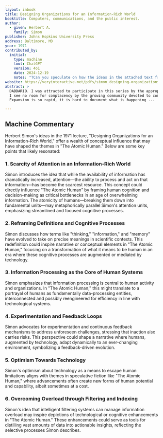 ```yaml
---
layout: inbook
title: Designing Organizations for an Information-Rich World
booktitle: Computers, communications, and the public interest.  
author:
  - given: Herbert A.
    family: Simon
publisher: Johns Hopkins University Press
address: Baltimore, MD
year: 1971
contributed_by:
  initial:
    type: machine
    tool: ChatGPT
    version: 4o1
    date: 2024-12-19
    notes: "TCan you speculate on how the ideas in the attached text from 1971 may have influenced the 'The Atomic Human'"
website: https://veryinteractive.net/pdfs/simon_designing-organizations-for-an-information-rich-world.pdf
abstract: >
  DADDARIO. I was attracted to participate in this series by the appropriate- ness of the theme, Computers, Communications, and the Public Interest. Perhaps the title of the present session should be "Designing Organizations for an Information-Rich, Communications-Poor, Problem-Overwhelmed World." If anything characterizes the current age, it is the complex prob- lems of our technological civilization and the unpleasant physical and mental trauma they induce. John W. Gardner and other social critics warn us that a nation can perish from internal strains: indifference, unwillingness to face problems, incapacity to respond to human suffering, failure to adapt to new conditions, and the waning energy of old age. Gardner speaks of the "waxwork of anachronisms" in government and the "impenetrable web of vested interests" in unions, professions, universities, and corporations. He argues for "a society (and institutions) capable of continuous change, continuous renewal, and continuous responsiveness."
  I see no room for complacency by the growing community devoted to communications and information processing in the face of the obvious needs of our society. Today we exchange a growing proportion of knowledge in new ways: via magnetic tapes, remote consoles wired to computers, national and international information networks, and large data banks.
  Expansion is so rapid, it is hard to document what is happening ...

---
```


<div class="machine-commentary" markdown="1">

## Machine Commentary

Herbert Simon's ideas in the 1971 lecture, "Designing Organizations for an Information-Rich World," offer a wealth of conceptual influence that may have shaped the themes in "The Atomic Human." Below are some key points that likely resonated:

### 1. **Scarcity of Attention in an Information-Rich World**
Simon introduces the idea that while the availability of information has dramatically increased, attention—the ability to process and act on that information—has become the scarcest resource. This concept could directly influence "The Atomic Human" by framing human cognition and decision-making as critical bottlenecks in an age of overwhelming information. The atomicity of humans—breaking them down into fundamental units—may metaphorically parallel Simon's attention units, emphasizing streamlined and focused cognitive processes.

### 2. **Reframing Definitions and Cognitive Processes**
Simon discusses how terms like "thinking," "information," and "memory" have evolved to take on precise meanings in scientific contexts. This redefinition could inspire narrative or conceptual elements in "The Atomic Human," focusing on a transformation of what it means to be human in an era where these cognitive processes are augmented or mediated by technology.

### 3. **Information Processing as the Core of Human Systems**
Simon emphasizes that information processing is central to human activity and organizations. In "The Atomic Human," this might translate to a portrayal of humans as fundamentally data-processing entities, interconnected and possibly reengineered for efficiency in line with technological systems.

### 4. **Experimentation and Feedback Loops**
Simon advocates for experimentation and continuous feedback mechanisms to address unforeseen challenges, stressing that inaction also carries risks. This perspective could shape a narrative where humans, augmented by technology, adapt dynamically to an ever-changing environment, symbolizing a feedback-driven evolution.

### 5. **Optimism Towards Technology**
Simon's optimism about technology as a means to escape human limitations aligns with themes in speculative fiction like "The Atomic Human," where advancements often create new forms of human potential and capability, albeit sometimes at a cost.

### 6. **Overcoming Overload through Filtering and Indexing**
Simon's idea that intelligent filtering systems can manage information overload may inspire depictions of technological or cognitive enhancements in "The Atomic Human." These enhancements could serve as tools for distilling vast amounts of data into actionable insights, reflecting the selective processes Simon describes.



</div>
